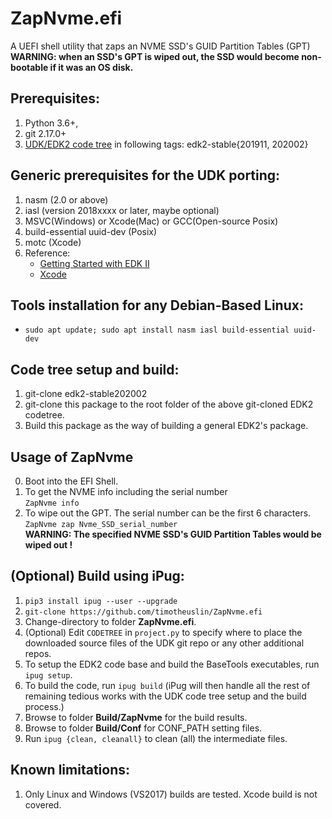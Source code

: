 ZapNvme.efi
===
A UEFI shell utility that zaps an NVME SSD's GUID Partition Tables (GPT)<br>
**WARNING: when an SSD's GPT is wiped out, the SSD would become non-bootable if it was an OS disk.**


## Prerequisites:
1. Python 3.6+,
2. git 2.17.0+
3. [UDK/EDK2 code tree](https://github.com/tianocore/edk2) in following tags: edk2-stable{201911, 202002}


## Generic prerequisites for the UDK porting:
1. nasm (2.0 or above)
2. iasl (version 2018xxxx or later, maybe optional)
3. MSVC(Windows) or Xcode(Mac) or GCC(Open-source Posix)
4. build-essential uuid-dev (Posix)
5. motc (Xcode)
6. Reference:
    - [Getting Started with EDK II](https://github.com/tianocore/tianocore.github.io/wiki/Getting%20Started%20with%20EDK%20II) 
    - [Xcode](https://github.com/tianocore/tianocore.github.io/wiki/Xcode)


## Tools installation for any Debian-Based Linux:
- `sudo apt update; sudo apt install nasm iasl build-essential uuid-dev`


## Code tree setup and build:
1. git-clone edk2-stable202002
2. git-clone this package to the root folder of the above git-cloned EDK2 codetree.
3. Build this package as the way of building a general EDK2's package.


## Usage of ZapNvme
0. Boot into the EFI Shell.<br>
1. To get the NVME info including the serial number<br>
    `ZapNvme info`
2. To wipe out the GPT. The serial number can be the first 6 characters.<br>
    `ZapNvme zap Nvme_SSD_serial_number`<br>
    **WARNING: The specified NVME SSD's GUID Partition Tables would be wiped out !**


## (Optional) Build using iPug:
1. `pip3 install ipug --user --upgrade`
2. `git-clone https://github.com/timotheuslin/ZapNvme.efi`
3. Change-directory to folder **ZapNvme.efi**.
4. (Optional) Edit `CODETREE` in `project.py` to specify where to place the downloaded source files of the UDK git repo or any other additional repos.
5. To setup the EDK2 code base and build the BaseTools executables, run `ipug setup`.
6. To build the code, run `ipug build` (iPug will then handle all the rest of remaining tedious works with the UDK code tree setup and the build process.)
7. Browse to folder **Build/ZapNvme** for the build results.
8. Browse to folder **Build/Conf** for CONF_PATH setting files.
9. Run `ipug {clean, cleanall}` to clean (all) the intermediate files.


## Known limitations:
1. Only Linux and Windows (VS2017) builds are tested. Xcode build is not covered.
